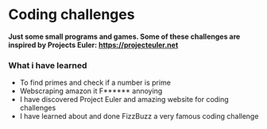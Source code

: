 # Coding challenges
**Just some small programs and games. Some of these challenges are inspired by Projects Euler: https://projecteuler.net**

### What i have learned
- To find primes and check if a number is prime
- Webscraping amazon it F****** annoying
- I have discovered Project Euler and amazing website for coding challenges
- I have learned about and done FizzBuzz a very famous coding challenge
